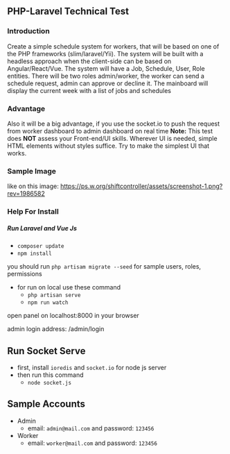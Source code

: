 
## PHP-Laravel Technical Test

### Introduction

Create a simple schedule system for workers, that will be based on one of the PHP frameworks (slim/laravel/Yii).
The system will be built with a headless approach when the client-side can be based on Angular/React/Vue.
The system will have a Job, Schedule, User, Role entities.
There will be two roles admin/worker, the worker can send a schedule request, admin can approve or decline it.
The mainboard will display the current week with a list of jobs and schedules

### Advantage

Also it will be a big advantage, if you use the socket.io to push the request from worker dashboard to admin dashboard on real time
**Note:** This test does **NOT** assess your Front-end/UI skills. Wherever UI is needed, simple HTML elements without styles suffice. Try to make the simplest UI that works.

### Sample Image
like on this image: https://ps.w.org/shiftcontroller/assets/screenshot-1.png?rev=1986582

### Help For Install

##### Run Laravel and Vue Js 
- `composer update`
- `npm install`

you should run `php artisam migrate --seed` for sample users, roles, permissions  

- for run on local use these command
    - `php artisan serve`
    - `npm run watch`

open panel on localhost:8000 in your browser

admin login address: /admin/login

## Run Socket Serve
- first, install `ioredis` and `socket.io` for node js server
- then run this command
    - `node socket.js`

## Sample Accounts
- Admin
    - email: `admin@mail.com` and password: `123456`
- Worker
    - email: `worker@mail.com` and password: `123456`    

